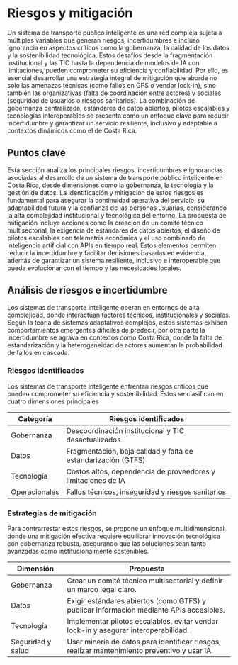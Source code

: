 # Riesgos y mitigación

Un sistema de transporte público inteligente es una red compleja sujeta a múltiples variables que generan riesgos, incertidumbres e incluso ignorancia en aspectos críticos como la gobernanza, la calidad de los datos y la sostenibilidad tecnológica. Estos desafíos desde la fragmentación institucional y las TIC hasta la dependencia de modelos de IA con limitaciones, pueden comprometer su eficiencia y confiabilidad. Por ello, es esencial desarrollar una estrategia integral de mitigación que aborde no solo las amenazas técnicas (como fallos en GPS o vendor lock-in), sino también las organizativas (falta de coordinación entre actores) y sociales (seguridad de usuarios o riesgos sanitarios). La combinación de gobernanza centralizada, estándares de datos abiertos, pilotos escalables y tecnologías interoperables se presenta como un enfoque clave para reducir incertidumbre y garantizar un servicio resiliente, inclusivo y adaptable a contextos dinámicos como el de Costa Rica.

## Puntos clave
Esta sección analiza los principales riesgos, incertidumbres e ignorancias asociadas al desarrollo de un sistema de transporte público inteligente en Costa Rica, desde dimensiones como la gobernanza, la tecnología y la gestión de datos. La identificación y mitigación de estos riesgos es fundamental para asegurar la continuidad operativa del servicio, su adaptabilidad futura y la confianza de las personas usuarias, considerando la alta complejidad institucional y tecnológica del entorno. La propuesta de mitigación incluye acciones como la creación de un comité técnico multisectorial, la exigencia de estándares de datos abiertos, el diseño de pilotos escalables con telemetría económica y el uso combinado de inteligencia artificial con APIs en tiempo real. Estos elementos permiten reducir la incertidumbre y facilitar decisiones basadas en evidencia, además de garantizar un sistema resiliente, inclusivo e interoperable que pueda evolucionar con el tiempo y las necesidades locales.

## Análisis de riesgos e incertidumbre
Los sistemas de transporte inteligente operan en entornos de alta complejidad, donde interactúan factores técnicos, institucionales y sociales. Según la teoría de sistemas adaptativos complejos, estos sistemas exhiben comportamientos emergentes difíciles de predecir, por otra parte la incertidumbre se agrava en contextos como Costa Rica, donde la falta de estandarización y la heterogeneidad de actores aumentan la probabilidad de fallos en cascada.

### Riesgos identificados
Los sistemas de transporte inteligente enfrentan riesgos críticos que pueden comprometer su eficiencia y sostenibilidad. Estos se clasifican en cuatro dimensiones principales

| Categoría      | Riesgos identificados                                                                 |
|----------------|---------------------------------------------------------------------------------------|
| Gobernanza     | Descoordinación institucional y TIC desactualizados                                   |
| Datos          | Fragmentación, baja calidad y falta de estandarización (GTFS)                         |
| Tecnología     | Costos altos, dependencia de proveedores y limitaciones de IA                         |
| Operacionales  | Fallos técnicos, inseguridad y riesgos sanitarios                                     |

### Estrategias de mitigación
Para contrarrestar estos riesgos, se propone un enfoque multidimensional, donde una mitigación efectiva requiere equilibrar innovación tecnológica con gobernanza robusta, asegurando que las soluciones sean tanto avanzadas como institucionalmente sostenibles.

| Dimensión          | Propuesta                                                                                     |
|--------------------|-----------------------------------------------------------------------------------------------|
| Gobernanza         | Crear un comité técnico multisectorial y definir un marco legal claro.                        |
| Datos              | Exigir estándares abiertos (como GTFS) y publicar información mediante APIs accesibles.       |
| Tecnología         | Implementar pilotos escalables, evitar vendor lock-in y asegurar interoperabilidad.           |
| Seguridad y salud  | Usar minería de datos para identificar riesgos, realizar mantenimiento preventivo y usar IA.  |
